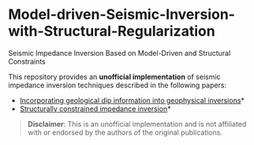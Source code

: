 # Model-driven-Seismic-Inversion-with-Structural-Regularization
Seismic Impedance Inversion Based on Model-Driven and Structural Constraints

This repository provides an **unofficial implementation** of seismic impedance inversion techniques described in the following papers:

- [Incorporating geological dip information  into geophysical inversions](https://doi.org/10.1190/1.1444705)*  
- [Structurally constrained impedance inversion](https://doi.org/10.1190/INT-2016-0049.1)*

> **Disclaimer**: This is an unofficial implementation and is not affiliated with or endorsed by the authors of the original publications.

